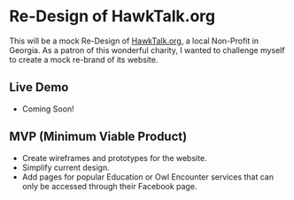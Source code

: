 # Re-Design of HawkTalk.org
This will be a mock Re-Design of [HawkTalk.org,](https://hawktalk.org/) a local Non-Profit in Georgia.
As a patron of this wonderful charity, I wanted to challenge myself to create a mock re-brand of its website.

## Live Demo
* Coming Soon!

## MVP (Minimum Viable Product)
* Create wireframes and prototypes for the website.
* Simplify current design.
* Add pages for popular Education or Owl Encounter services that can only be accessed through their Facebook page.
